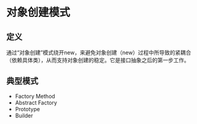 # 对象创建模式

## 定义
通过“对象创建”模式绕开new，来避免对象创建（new）过程中所导致的紧耦合（依赖具体类），从而支持对象创建的稳定。它是接口抽象之后的第一步工作。

## 典型模式
- Factory Method
- Abstract Factory
- Prototype
- Builder